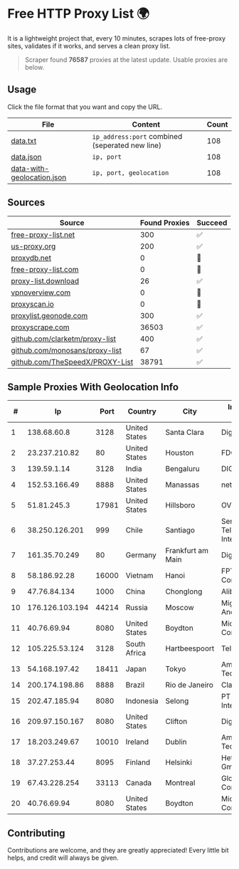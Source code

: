 
# Free HTTP Proxy List 🌍

It is a lightweight project that, every 10 minutes, scrapes lots of free-proxy sites, validates if it works, and serves a clean proxy list.


> Scraper found **76587** proxies at the latest update. Usable proxies are below.

## Usage

Click the file format that you want and copy the URL.


|File|Content|Count|
|----|-------|-----|
|[data.txt](https://raw.githubusercontent.com/themiralay/Proxy-List-World/master/data.txt)|`ip_address:port` combined (seperated new line)|108|
|[data.json](https://raw.githubusercontent.com/themiralay/Proxy-List-World/master/data.json)|`ip, port`|108|
|[data-with-geolocation.json](https://raw.githubusercontent.com/themiralay/Proxy-List-World/master/data-with-geolocation.json)|`ip, port, geolocation`|108|

## Sources

|Source|Found Proxies|Succeed|
|------|-------------|-------|
|[free-proxy-list.net](https://free-proxy-list.net)|300|✅|
|[us-proxy.org](https://www.us-proxy.org)|200|✅|
|[proxydb.net](http://proxydb.net)|0|🚫|
|[free-proxy-list.com](https://free-proxy-list.com/?page=&port=&type%5B%5D=http&type%5B%5D=https&up_time=0&search=Search)|0|🚫|
|[proxy-list.download](https://www.proxy-list.download/HTTP)|26|✅|
|[vpnoverview.com](https://vpnoverview.com/privacy/anonymous-browsing/free-proxy-servers)|0|🚫|
|[proxyscan.io](https://www.proxyscan.io)|0|🚫|
|[proxylist.geonode.com](https://proxylist.geonode.com/api/proxy-list?limit=300&page=1&sort_by=lastChecked&sort_type=desc&protocols=http,https)|300|✅|
|[proxyscrape.com](https://api.proxyscrape.com/v2/?request=displayproxies&protocol=http&timeout=10000&country=all&ssl=all&anonymity=all)|36503|✅|
|[github.com/clarketm/proxy-list](https://raw.githubusercontent.com/clarketm/proxy-list/master/proxy-list-raw.txt)|400|✅|
|[github.com/monosans/proxy-list](https://raw.githubusercontent.com/monosans/proxy-list/main/proxies/http.txt)|67|✅|
|[github.com/TheSpeedX/PROXY-List](https://raw.githubusercontent.com/TheSpeedX/PROXY-List/master/http.txt)|38791|✅|


## Sample Proxies With Geolocation Info

|#|Ip|Port|Country|City|Internet Service Provider|
|-|--|----|-------|----|-------------------------|
|1|138.68.60.8|3128|United States|Santa Clara|DigitalOcean, LLC|
|2|23.237.210.82|80|United States|Houston|FDCservers.net|
|3|139.59.1.14|3128|India|Bengaluru|DIGITALOCEAN|
|4|152.53.166.49|8888|United States|Manassas|netcup GmbH|
|5|51.81.245.3|17981|United States|Hillsboro|OVH SAS|
|6|38.250.126.201|999|Chile|Santiago|Servicios De Telecomunicaciones Intercable Ltda.|
|7|161.35.70.249|80|Germany|Frankfurt am Main|DigitalOcean, LLC|
|8|58.186.92.28|16000|Vietnam|Hanoi|FPT Telecom Company|
|9|47.76.84.134|1000|China|Chonglong|Alibaba Cloud LLC|
|10|176.126.103.194|44214|Russia|Moscow|Miglovets Egor Andreevich|
|11|40.76.69.94|8080|United States|Boydton|Microsoft Corporation|
|12|105.225.53.124|3128|South Africa|Hartbeespoort|Telkom SA Ltd|
|13|54.168.197.42|18411|Japan|Tokyo|Amazon Technologies Inc.|
|14|200.174.198.86|8888|Brazil|Rio de Janeiro|Claro S.A|
|15|202.47.185.94|8080|Indonesia|Selong|PT Putra Garsel Interkoneksi|
|16|209.97.150.167|8080|United States|Clifton|DigitalOcean, LLC|
|17|18.203.249.67|10010|Ireland|Dublin|Amazon Technologies Inc.|
|18|37.27.253.44|8095|Finland|Helsinki|Hetzner Online GmbH|
|19|67.43.228.254|33113|Canada|Montreal|GloboTech Communications|
|20|40.76.69.94|8080|United States|Boydton|Microsoft Corporation|



## Contributing

Contributions are welcome, and they are greatly appreciated! Every
little bit helps, and credit will always be given.

